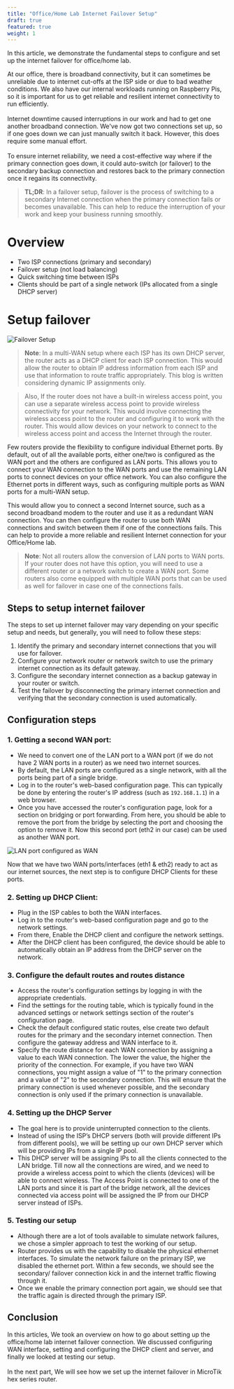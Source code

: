 ```yaml
---
title: "Office/Home Lab Internet Failover Setup"
draft: true
featured: true
weight: 1
---
```

In this article, we demonstrate the fundamental steps to configure and set up the internet failover for office/home lab.

At our office, there is broadband connectivity, but it can sometimes be unreliable due to internet cut-offs at the ISP side or
due to bad weather conditions.
We also have our internal workloads running on Raspberry Pis, so it is important for us to get reliable and resilient
internet connectivity to run efficiently.
\
\
Internet downtime caused interruptions in our work and had to get one another broadband connection.
We've now got two connections set up, so if one goes down we can just manually switch it back. However, this does 
require some manual effort.
\
\
To ensure internet reliability, we need a cost-effective way where if the primary connection goes down, it could auto-switch (or failover)
to the secondary backup connection and restores back to the primary connection once it regains its connectivity.

>**TL;DR**: In a failover setup, failover is the process of switching to a secondary Internet connection when the 
primary connection fails or becomes unavailable. This can help to reduce the interruption of your work 
and keep your business running smoothly.

# Overview

- Two ISP connections (primary and secondary)
- Failover setup (not load balancing)
- Quick switching time between ISPs
- Clients should be part of a single network (IPs allocated from a single DHCP server)

# Setup failover

![Failover Setup](/images/blog/office-home-lab-internet-failover-setup/failover-setup.png)

> **Note**: In a multi-WAN setup where each ISP has its own DHCP server, the router acts as a DHCP client 
> for each ISP connection. This would allow the router to obtain IP address information from
> each ISP and use that information to route traffic appropriately. This blog is written considering dynamic 
> IP assignments only.

> Also, If the router does not have a built-in wireless access point, you can use a separate wireless access point to provide
> wireless connectivity for your network. This would involve connecting the wireless access point to the router
> and configuring it to work with the router. This would allow devices on your network to connect to the wireless access
> point and access the Internet through the router.

Few routers provide the flexibility to configure individual Ethernet ports.
By default, out of all the available ports, either one/two is configured as the WAN port and the others are configured as LAN
ports. This allows you to connect your WAN connection to the WAN ports and use the remaining LAN ports to connect
devices on your office network. You can also configure the Ethernet ports in different ways, such as configuring
multiple ports as WAN ports for a multi-WAN setup.

This would allow you to connect a second Internet source, such as a second broadband modem
to the router and use it as a redundant WAN connection. You can then configure the router to use both WAN connections
and switch between them if one of the connections fails. This can help to provide a more reliable and resilient
Internet connection for your Office/Home lab.

> **Note**: Not all routers allow the conversion of LAN ports to WAN ports. If your router does not have this option,
> you will need to use a different router or a network switch to create a WAN port. Some routers also come equipped with multiple WAN
> ports that can be used as well for failover in case one of the connections fails.

## Steps to setup internet failover
The steps to set up internet failover may vary depending on your specific setup and needs, but generally,
you will need to follow these steps:

1. Identify the primary and secondary internet connections that you will use for failover.
2. Configure your network router or network switch to use the primary internet connection as its default gateway.
3. Configure the secondary internet connection as a backup gateway in your router or switch.
4. Test the failover by disconnecting the primary internet connection and verifying that the secondary connection is used automatically.

## Configuration steps
### 1. Getting a second WAN port:

- We need to convert one of the LAN port to a WAN port (if we do not have 2 WAN ports in a router) as we need two internet sources.
- By default, the LAN ports are configured as a single network, with all the ports being part of a single bridge.
- Log in to the router's web-based configuration page. This can typically be done by entering
the router's IP address (such as `192.168.1.1`) in a web browser.
- Once you have accessed the router's configuration page, look for a section on bridging or port forwarding. From here,
you should be able to remove the port from the bridge by selecting the port and choosing the option to remove it.
Now this second port (eth2 in our case) can be used as another WAN port.

![LAN port configured as WAN](/images/blog/office-home-lab-internet-failover-setup/lan-configured-as-wan.png)

Now that we have two WAN ports/interfaces (eth1 & eth2) ready to act as our internet sources, the next step is to configure DHCP Clients for these ports.

### 2. Setting up DHCP Client:

- Plug in the ISP cables to both the WAN interfaces.
- Log in to the router's web-based configuration page and go to the network settings.
- From there, Enable the DHCP client and configure the network settings.
- After the DHCP client has been configured, the device should be able to automatically obtain an IP address
from the DHCP server on the network.

### 3. Configure the default routes and routes distance

- Access the router's configuration settings by logging in with the appropriate credentials.
- Find the settings for the routing table, which is typically found in the advanced settings or network
settings section of the router's configuration page.
- Check the default configured static routes, else create two default routes for the primary and the secondary internet connection.
Then configure the gateway address and WAN interface to it.
- Specify the route distance for each WAN connection by assigning a value to each WAN connection. The lower the value,
the higher the priority of the connection. For example, if you have two WAN connections, you might assign a value of
"1" to the primary connection and a value of "2" to the secondary connection. This will ensure that the primary
connection is used whenever possible, and the secondary connection is only used if the primary connection is 
unavailable.

### 4. Setting up the DHCP Server

- The goal here is to provide uninterrupted connection to the clients.
- Instead of using the ISP’s DHCP servers (both will provide different IPs from different pools), we will be setting up
our own DHCP server which will be providing IPs from a single IP pool.
- This DHCP server will be assigning IPs to all the clients connected to the LAN bridge.
Till now all the connections are wired, and we need to provide a wireless access point to which the clients (devices)
will be able to connect wireless. The Access Point is connected to one of the LAN ports and since it is part of the
bridge network, all the devices connected via access point will be assigned the IP from our DHCP server instead of ISPs.

### 5. Testing our setup

- Although there are a lot of tools available to simulate network failures, we chose a simpler approach to test 
the working of our setup.
- Router provides us with the capability to disable the physical ethernet interfaces. 
To simulate the network failure on the primary ISP, we disabled the ethernet port.  Within a few seconds, we should
see the secondary/ failover connection kick in and the internet traffic flowing through it.
- Once we enable the primary connection port again, we should see that the traffic again is directed through 
the primary ISP.

## Conclusion
In this articles, We took an overview on how to go about setting up the office/home lab internet failover connection. We discussed configuring
WAN interface, setting and configuring the DHCP client and server, and finally we looked at testing our setup.
\
\
In the next part, We will see how we set up the internet failover in MicroTik hex series router.
